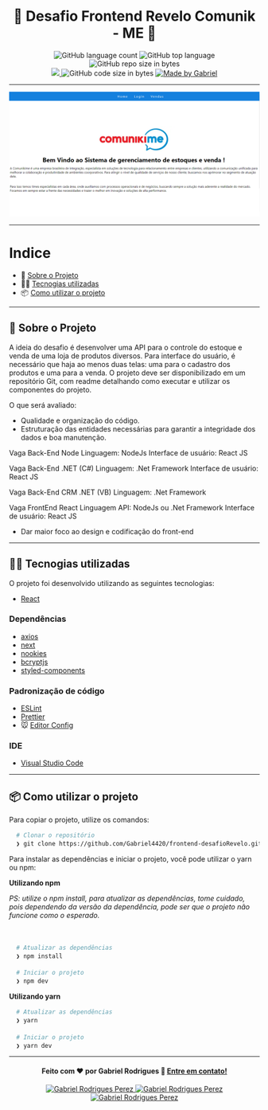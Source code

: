 <h1 align="center">
  📃 Desafio Frontend Revelo Comunik - ME 📃
</h1>

<p align="center">
   <img alt="GitHub language count" src="https://img.shields.io/github/languages/count/Gabriel4420/frontend-desafioRevelo">

  <img alt="GitHub top language" src="https://img.shields.io/github/languages/top/Gabriel4420/frontend-desafioRevelo?logo=html">

  <img alt="GitHub repo size in bytes" src="https://img.shields.io/github/repo-size/Gabriel4420/frontend-desafioRevelo?color=green">

  <br>
  
  <a href="https://www.codacy.com/manual/Gabriel4420/frontend-desafioRevelo?utm_source=github.com&amp;utm_medium=referral&amp;utm_content=Gabriel4420/frontend-desafioRevelo&amp;utm_campaign=Badge_Grade">
    <img src="https://app.codacy.com/project/badge/Grade/6dd6b46abeb14e99935a2b9ac5c6ede2"/>
  </a>
  
  <img alt="GitHub code size in bytes" src="https://img.shields.io/github/last-commit/Gabriel4420/frontend-desafioRevelo">


  <a href="https://www.linkedin.com/in/gabriel-rodrigues-perez-2069b072/">
    <img alt="Made by Gabriel" src="https://img.shields.io/badge/made%20by-Gabriel-%2304D361">
  </a>
</p>

---

<p align="center">
  <img alt="Gif da Aplicação" src="./Home.png" />
</p>

---

# Indice

- :rocket: [Sobre o Projeto](#rocket-sobre-o-projeto)
- 👨‍💻️ [Tecnogias utilizadas](#%EF%B8%8F-tecnogias-utilizadas)
- 📦️ [Como utilizar o projeto](#%EF%B8%8F-como-utilizar-o-projeto)
---

## :rocket: Sobre o Projeto

A ideia do desafio é desenvolver uma API para o controle do estoque e venda de uma loja de produtos diversos.
Para interface do usuário, é necessário que haja ao menos duas telas: uma para o cadastro dos produtos e uma para a venda.
O projeto deve ser disponibilizado em um repositório Git, com readme detalhando como executar e utilizar os componentes do projeto.

O que será avaliado:
- Qualidade e organização do código.
- Estruturação das entidades necessárias para garantir a integridade dos dados e boa manutenção.

Vaga Back-End Node
Linguagem: NodeJs
Interface de usuário: React JS

Vaga Back-End .NET (C#)
Linguagem: .Net Framework
Interface de usuário: React JS

Vaga Back-End CRM .NET (VB)
Linguagem: .Net Framework

Vaga FrontEnd React
Linguagem API: NodeJs ou .Net Framework
Interface de usuário: React JS
- Dar maior foco ao design e codificação do front-end

---

## 👨‍💻️ Tecnogias utilizadas

O projeto foi desenvolvido utilizando as seguintes tecnologias:

- [React](https://pt-br.reactjs.org)


### Dependências

  - [axios](https://axios-http.com/docs/intro)
  - [next](https://nextjs.org/docs)
  - [nookies](https://github.com/maticzav/nookies)
  - [bcryptjs](https://www.npmjs.com/package/bcryptjs)
  - [styled-components](https://styled-components.com/docs/basics)


### Padronização de código

  - [ESLint](https://eslint.org/)
  - [Prettier](https://prettier.io/)
  - :mouse: [Editor Config](https://editorconfig.org/)

### IDE

  - [Visual Studio Code](https://code.visualstudio.com/)

---

## 📦️ Como utilizar o projeto

Para copiar o projeto, utilize os comandos:

```bash
  # Clonar o repositório
  ❯ git clone https://github.com/Gabriel4420/frontend-desafioRevelo.git

```
Para instalar as dependências e iniciar o projeto, você pode utilizar o yarn ou npm:

**Utilizando npm**

*PS: utilize o npm install, para atualizar as dependências, tome cuidado, pois dependendo da versão da dependência, pode ser que o projeto não funcione como o esperado.*

```bash
  

  # Atualizar as dependências
  ❯ npm install
 
  # Iniciar o projeto
  ❯ npm dev
```

**Utilizando yarn**



```bash
  # Atualizar as dependências
  ❯ yarn

  # Iniciar o projeto
  ❯ yarn dev
```

---

<h4 align="center">
  Feito com ❤️ por Gabriel Rodrigues 👋️ <a href="mailto:gabriel_rodrigues_perez@hotmail.com">Entre em contato!</a>
</h4>

<p align="center">

  <a href="https://www.linkedin.com/in/gabriel-rodrigues-perez-2069b072/">
    <img alt="Gabriel Rodrigues Perez" src="https://img.shields.io/badge/LinkedIn-Gabriel_Rodrigues-0e76a8?style=flat&logoColor=white&logo=linkedin">
  </a>
  <a href="https://www.facebook.com/gabriel.rodrigues.perez">
    <img alt="Gabriel Rodrigues Perez" src="https://img.shields.io/badge/Facebook-Gabriel_Rodrigues-1778F2?style=flat&logoColor=white&logo=facebook">
  </a>
  <a href="https://www.instagram.com/gabriel_rodrigues_perez/">
    <img alt="Gabriel Rodrigues Perez" src="https://img.shields.io/badge/Instagram-@gabriel4420-833AB4?style=flat&logoColor=white&logo=instagram">
  </a>
  
  
</p>